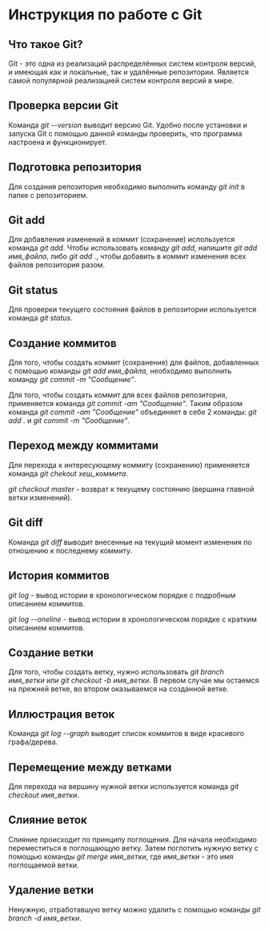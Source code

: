 # Инструкция по работе с Git

## Что такое Git?

Git - это одна из реализаций распределённых систем контроля версий, и имеющая как и локальные, так и удалённые репозитории. Является самой популярной реализацией систем контроля версий в мире.

## Проверка версии Git

Команда *git --version* выводит версию Git. Удобно после установки и запуска Git с помощью данной команды проверить, что программа настроена и функционирует.

## Подготовка репозитория

Для создания репозитория необходимо выполнить команду *git init* в папке с репозиторием.

## Git add

Для добавления изменений в коммит (сохранение) используется команда *git add*. Чтобы использовать команду *git add*, напишите *git add имя_файла*, либо *git add .*, чтобы добавить в коммит изменения всех файлов репозитория разом.

## Git status

Для проверки текущего состояния файлов в репозитории используется команда *git status*.

## Создание коммитов

Для того, чтобы создать коммит (сохранение) для файлов, добавленных с помощью команды *git add имя_файла*, необходимо выполнить команду *git commit -m "Сообщение"*.

Для того, чтобы создать коммит для всех файлов репозитория, применяется команда *git commit -am "Сообщение"*. Таким образом команда *git commit -am "Сообщение"* объединяет в себе 2 команды: *git add .* и *git commit -m "Сообщение"*.

## Переход между коммитами

Для перехода к интересующему коммиту (сохранению) применяется команда *git chekout хеш_коммита*.

*git checkout master* - возврат к текущему состоянию (вершина главной ветки изменений).

## Git diff

Команда *git diff* выводит внесенные на текущий момент изменения по отношению к последнему коммиту.

## История коммитов

*git log* - вывод истории в хронологическом порядке с подробным описанием коммитов.

*git log --oneline* - вывод истории в хронологическом порядке с кратким описанием коммитов.

## Создание ветки

Для того, чтобы создать ветку, нужно использовать *git branch имя_ветки* или *git checkout -b имя_ветки*. В первом случае мы остаемся на прежней ветке, во втором оказываемся на созданной ветке.

## Иллюстрация веток

Команда *git log --graph* выводит список коммитов в виде красивого графа/дерева.

## Перемещение между ветками

Для перехода на вершину нужной ветки используется команда *git checkout имя_ветки*.

## Слияние веток

Слияние происходит по принципу поглощения. Для начала необходимо переместиться в поглощающую ветку. Затем поглотить нужную ветку с помощью команды *git merge имя_ветки*, где *имя_ветки* - это имя поглощаемой ветки.

## Удаление ветки

Ненужную, отработавшую ветку можно удалить с помощью команды *git branch -d имя_ветки*.
